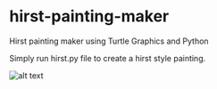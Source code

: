 # hirst-painting-maker
Hirst painting maker using Turtle Graphics and Python

Simply run hirst.py file to create a hirst style painting.

![alt text](https://media.newyorker.com/photos/590967b72179605b11ad6590/master/w_1600,c_limit/120123_r21786_g2048.jpg)
